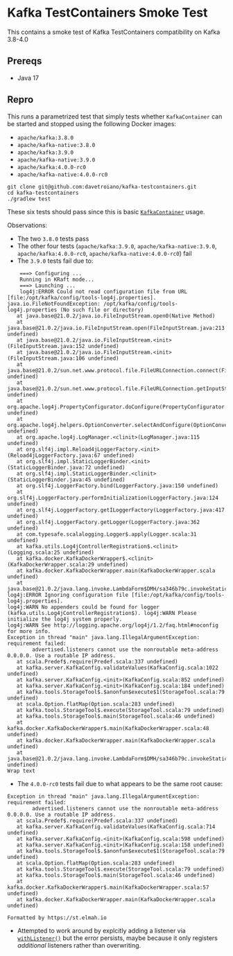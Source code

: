 # Kafka TestContainers Smoke Test

This contains a smoke test of Kafka TestContainers compatibility on Kafka 3.8-4.0

## Prereqs

- Java 17

## Repro

This runs a parametrized test that simply tests whether `KafkaContainer` can be started and stopped using the following Docker images:

- `apache/kafka:3.8.0`
- `apache/kafka-native:3.8.0`
- `apache/kafka:3.9.0`
- `apache/kafka-native:3.9.0`
- `apache/kafka:4.0.0-rc0`
- `apache/kafka-native:4.0.0-rc0`

```shell
git clone git@github.com:davetroiano/kafka-testcontainers.git
cd kafka-testcontainers
./gradlew test
```

These six tests should pass since this is basic [`KafkaContainer`](https://java.testcontainers.org/modules/kafka/) usage.

Observations:

* The two `3.8.0` tests pass
* The other four tests (`apache/kafka:3.9.0`, `apache/kafka-native:3.9.0`, `apache/kafka:4.0.0-rc0`, `apache/kafka-native:4.0.0-rc0`) fail
* The `3.9.0` tests fail due to:
```noformat
    ===> Configuring ...
    Running in KRaft mode...
    ===> Launching ...
    log4j:ERROR Could not read configuration file from URL [file:/opt/kafka/config/tools-log4j.properties].
java.io.FileNotFoundException: /opt/kafka/config/tools-log4j.properties (No such file or directory)
   at java.base@21.0.2/java.io.FileInputStream.open0(Native Method)
   at java.base@21.0.2/java.io.FileInputStream.open(FileInputStream.java:213 undefined)
   at java.base@21.0.2/java.io.FileInputStream.<init>(FileInputStream.java:152 undefined)
   at java.base@21.0.2/java.io.FileInputStream.<init>(FileInputStream.java:106 undefined)
   at java.base@21.0.2/sun.net.www.protocol.file.FileURLConnection.connect(FileURLConnection.java:84 undefined)
   at java.base@21.0.2/sun.net.www.protocol.file.FileURLConnection.getInputStream(FileURLConnection.java:180 undefined)
   at org.apache.log4j.PropertyConfigurator.doConfigure(PropertyConfigurator.java:532 undefined)
   at org.apache.log4j.helpers.OptionConverter.selectAndConfigure(OptionConverter.java:485 undefined)
   at org.apache.log4j.LogManager.<clinit>(LogManager.java:115 undefined)
   at org.slf4j.impl.Reload4jLoggerFactory.<init>(Reload4jLoggerFactory.java:67 undefined)
   at org.slf4j.impl.StaticLoggerBinder.<init>(StaticLoggerBinder.java:72 undefined)
   at org.slf4j.impl.StaticLoggerBinder.<clinit>(StaticLoggerBinder.java:45 undefined)
   at org.slf4j.LoggerFactory.bind(LoggerFactory.java:150 undefined)
   at org.slf4j.LoggerFactory.performInitialization(LoggerFactory.java:124 undefined)
   at org.slf4j.LoggerFactory.getILoggerFactory(LoggerFactory.java:417 undefined)
   at org.slf4j.LoggerFactory.getLogger(LoggerFactory.java:362 undefined)
   at com.typesafe.scalalogging.Logger$.apply(Logger.scala:31 undefined)
   at kafka.utils.Log4jControllerRegistration$.<clinit>(Logging.scala:25 undefined)
   at kafka.docker.KafkaDockerWrapper$.<clinit>(KafkaDockerWrapper.scala:29 undefined)
   at kafka.docker.KafkaDockerWrapper.main(KafkaDockerWrapper.scala undefined)
   at java.base@21.0.2/java.lang.invoke.LambdaForm$DMH/sa346b79c.invokeStaticInit(LambdaForm$DMH)
log4j:ERROR Ignoring configuration file [file:/opt/kafka/config/tools-log4j.properties].
log4j:WARN No appenders could be found for logger (kafka.utils.Log4jControllerRegistration$). log4j:WARN Please initialize the log4j system properly.
log4j:WARN See http://logging.apache.org/log4j/1.2/faq.html#noconfig for more info.
Exception in thread "main" java.lang.IllegalArgumentException: requirement failed:
        advertised.listeners cannot use the nonroutable meta-address 0.0.0.0. Use a routable IP address.
   at scala.Predef$.require(Predef.scala:337 undefined)
   at kafka.server.KafkaConfig.validateValues(KafkaConfig.scala:1022 undefined)
   at kafka.server.KafkaConfig.<init>(KafkaConfig.scala:852 undefined)
   at kafka.server.KafkaConfig.<init>(KafkaConfig.scala:184 undefined)
   at kafka.tools.StorageTool$.$anonfun$execute$1(StorageTool.scala:79 undefined)
   at scala.Option.flatMap(Option.scala:283 undefined)
   at kafka.tools.StorageTool$.execute(StorageTool.scala:79 undefined)
   at kafka.tools.StorageTool$.main(StorageTool.scala:46 undefined)
   at kafka.docker.KafkaDockerWrapper$.main(KafkaDockerWrapper.scala:48 undefined)
   at kafka.docker.KafkaDockerWrapper.main(KafkaDockerWrapper.scala undefined)
   at java.base@21.0.2/java.lang.invoke.LambdaForm$DMH/sa346b79c.invokeStaticInit(LambdaForm$DMH undefined)
Wrap text
```
* The `4.0.0-rc0` tests fail due to what appears to be the same root cause:
```noformat
Exception in thread "main" java.lang.IllegalArgumentException: requirement failed:
        advertised.listeners cannot use the nonroutable meta-address 0.0.0.0. Use a routable IP address.
   at scala.Predef$.require(Predef.scala:337 undefined)
   at kafka.server.KafkaConfig.validateValues(KafkaConfig.scala:714 undefined)
   at kafka.server.KafkaConfig.<init>(KafkaConfig.scala:598 undefined)
   at kafka.server.KafkaConfig.<init>(KafkaConfig.scala:158 undefined)
   at kafka.tools.StorageTool$.$anonfun$execute$1(StorageTool.scala:79 undefined)
   at scala.Option.flatMap(Option.scala:283 undefined)
   at kafka.tools.StorageTool$.execute(StorageTool.scala:79 undefined)
   at kafka.tools.StorageTool$.main(StorageTool.scala:46 undefined)
   at kafka.docker.KafkaDockerWrapper$.main(KafkaDockerWrapper.scala:57 undefined)
   at kafka.docker.KafkaDockerWrapper.main(KafkaDockerWrapper.scala undefined)

Formatted by https://st.elmah.io
```
* Attempted to work around by explcitly adding a listener via [`withListener()`](https://www.javadoc.io/static/org.testcontainers/kafka/1.20.4/index.html?org/testcontainers/containers/KafkaContainer.html) but the error persists, maybe because it only registers _additional_ listeners rather than overwriting.
